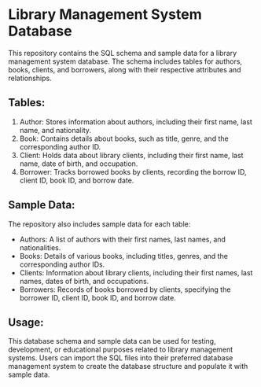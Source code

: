 # Library Management System Database

This repository contains the SQL schema and sample data for a library management system database. The schema includes tables for authors, books, clients, and borrowers, along with their respective attributes and relationships.

## Tables:

1. Author: Stores information about authors, including their first name, last name, and nationality.
2. Book: Contains details about books, such as title, genre, and the corresponding author ID.
3. Client: Holds data about library clients, including their first name, last name, date of birth, and occupation.
4. Borrower: Tracks borrowed books by clients, recording the borrow ID, client ID, book ID, and borrow date.

## Sample Data:

The repository also includes sample data for each table:

- Authors: A list of authors with their first names, last names, and nationalities.
- Books: Details of various books, including titles, genres, and the corresponding author IDs.
- Clients: Information about library clients, including their first names, last names, dates of birth, and occupations.
- Borrowers: Records of books borrowed by clients, specifying the borrower ID, client ID, book ID, and borrow date.

## Usage:

This database schema and sample data can be used for testing, development, or educational purposes related to library management systems. Users can import the SQL files into their preferred database management system to create the database structure and populate it with sample data.
